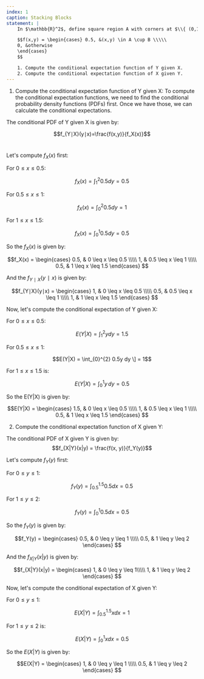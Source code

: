 ```yaml
---
index: 1
caption: Stacking Blocks
statement: |
    In $\mathbb{R}^2$, define square region A with corners at $\\{ (0,1), (1,1),(1,2), (0,2) \\}$ and square region B with corners at $\\{ (0.5,0),(1.5,0),(1.5,1),(0.5,1) \\}$.  Suppose that random variables X and Y have joint density given by,

    $$f(x,y) = \begin{cases} 0.5, &(x,y) \in A \cup B \\\\\
    0, &otherwise
    \end{cases} 
    $$

    1. Compute the conditional expectation function of Y given X.  
    2. Compute the conditional expectation function of X given Y.
---
```


  1. Compute the conditional expectation function of Y given X:
To compute the conditional expectation functions, we need to find the conditional probability density functions (PDFs) first. Once we have those, we can calculate the conditional expectations.

The conditional PDF of Y given X is given by:

$$f_{Y∣X}(y∣x)=\frac{f(x,y)}{f_X(x)}$$​

Let's compute $f_X(x)$ first:

For $0 \leq x \leq 0.5$: 

$$f_X(x) =  \int_{1}^{2} 0.5 dy = 0.5$$

For $0.5 \leq x \leq 1$:

$$f_X(x) = \int_{0}^{2} 0.5 dy  = 1$$

For $1 \leq x \leq 1.5$: 

$$f_X(x) = \int_{0}^{1} 0.5 dy = 0.5$$

So the $f_X(x)$ is given by:

$$f_X(x) = \begin{cases} 0.5, & 0 \leq x \leq 0.5 \\\\\
1, & 0.5 \leq x \leq 1 \\\\\
0.5, & 1 \leq x \leq 1.5
\end{cases} 
$$

And the $f_{Y∣X}(y∣x)$ is given by:

$$f_{Y∣X}(y∣x) = \begin{cases} 1, & 0 \leq x \leq 0.5 \\\\\
0.5, & 0.5 \leq x \leq 1 \\\\\
1, & 1 \leq x \leq 1.5
\end{cases} 
$$

Now, let's compute the conditional expectation of Y given X:

For $0 \leq x \leq 0.5$: 

$$E(Y|X) = \int_{1}^{2} y dy = 1.5$$

For $0.5 \leq x \leq 1$:

$$E(Y|X) = \int_{0}^{2} 0.5y dy \] = 1$$

For $1 \leq x \leq 1.5$ is: 

$$E(Y|X) = \int_{0}^{1} y \,dy = 0.5$$

So the E(Y|X) is given by:

$$E(Y|X) = \begin{cases} 1.5, & 0 \leq x \leq 0.5 \\\\\
1, & 0.5 \leq x \leq 1 \\\\\
0.5, & 1 \leq x \leq 1.5
\end{cases} 
$$

2. Compute the conditional expectation function of X given Y:

The conditional PDF of X given Y is given by:
$$f_{X|Y}(x|y) = \frac{f(x, y)}{f_Y(y)}$$

Let's compute $f_Y(y)$ first:

For $0 \leq y \leq 1$:

$$f_Y(y) = \int_{0.5}^{1.5} 0.5 dx = 0.5$$

For $1 \leq y \leq 2$:

$$f_Y(y) =  \int_{0}^{1} 0.5 dx = 0.5$$

So the $f_Y(y)$ is given by:

$$f_Y(y) = \begin{cases} 0.5, & 0 \leq y \leq 1 \\\\\
0.5, & 1 \leq y \leq 2
\end{cases} 
$$

And the $f_{X|Y}(x|y)$ is given by:

$$f_{X|Y}(x|y) = \begin{cases} 1, & 0 \leq y \leq 1\\\\\
1, & 1 \leq y \leq 2
\end{cases} 
$$

Now, let's compute the conditional expectation of X given Y:

For $0 \leq y \leq 1$:

$$E(X|Y) =  \int_{0.5}^{1.5} x dx = 1$$

For $1 \leq y \leq 2$ is: 

$$E(X|Y) = \int_{0}^{1} x dx = 0.5$$

So the $E(X|Y)$ is given by:

$$E(X|Y) = \begin{cases} 1, & 0 \leq y \leq 1 \\\\\
0.5, & 1 \leq y \leq 2
\end{cases} 
$$



